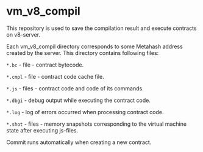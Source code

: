 # vm_v8_compil
This repository is used to save the compilation result and execute contracts on v8-server. 

Each vm_v8_compil directory corresponds to some Metahash address created by the server. This directory contains following files:

`*.bc` - file - contract bytecode.

`*.cmpl` - file - contract code cache file.

`*.js` - files - contract code and code of its commands.

`*.dbgi` - debug output while executing the contract code.

`*.log` - log of errors occurred when processing contract code.

`*.shot` - files - memory snapshots corresponding to the virtual machine state after executing js-files.

Commit runs automatically when creating a new contract.
